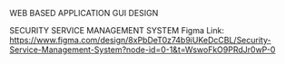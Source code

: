 WEB BASED APPLICATION GUI DESIGN

SECURITY SERVICE MANAGEMENT SYSTEM
Figma Link: https://www.figma.com/design/8xPbDeT0z74b9iUKeDcCBL/Security-Service-Management-System?node-id=0-1&t=WswoFkO9PRdJr0wP-0
